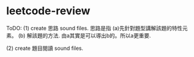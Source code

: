 # leetcode-review

ToDO:
(1) create 思路 sound files. 
思路是指 (a)先針對題型講解該題的特性元素。 (b) 解該題的方法. 由a其實是可以導出b的。所以a更重要.

(2) create 題目閱讀 sound files.
